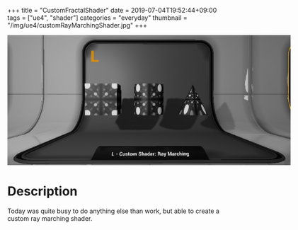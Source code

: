 +++
title = "CustomFractalShader"
date = 2019-07-04T19:52:44+09:00
tags = ["ue4", "shader"]
categories = "everyday"
thumbnail = "/img/ue4/customRayMarchingShader.jpg"
+++

<div class="image">
<img src="/img/ue4/customRayMarchingShader.jpg" style="max-width: 640px;">
</div>

# Description

Today was quite busy to do anything else than work, but able to create a custom ray marching shader.
